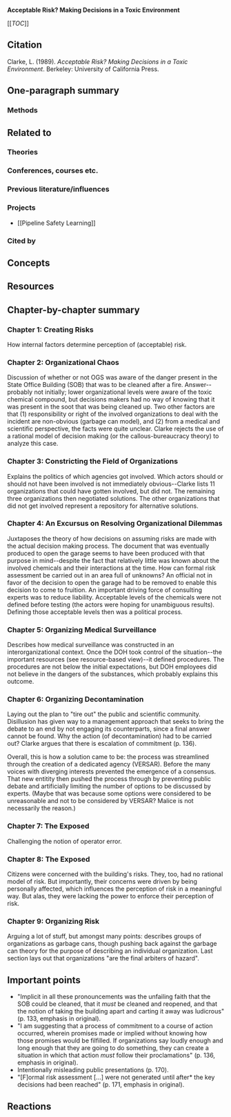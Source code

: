 **Acceptable Risk? Making Decisions in a Toxic Environment**

[[_TOC_]]

## Citation

Clarke, L. (1989). *Acceptable Risk? Making Decisions in a Toxic Environment*. Berkeley: University of California Press.

## One-paragraph summary

### Methods

## Related to

### Theories

### Conferences, courses etc.

### Previous literature/influences

### Projects
* [[Pipeline Safety Learning]]

### Cited by

## Concepts

## Resources

## Chapter-by-chapter summary

### Chapter 1: Creating Risks

How internal factors determine perception of (acceptable) risk.

### Chapter 2: Organizational Chaos

Discussion of whether or not OGS was aware of the danger present in the State Office Building (SOB) that was to be cleaned after a fire. Answer--probably not initially; lower organizational levels were aware of the toxic chemical compound, but decisions makers had no way of knowing that it was present in the soot that was being cleaned up. Two other factors are that (1) responsibility or right of the involved organizations to deal with the incident are non-obvious (garbage can model), and (2) from a medical and scientific perspective, the facts were quite unclear. Clarke rejects the use of a rational model of decision making (or the callous-bureaucracy theory) to analyze this case.

### Chapter 3: Constricting the Field of Organizations

Explains the politics of which agencies got involved. Which actors should or should not have been involved is not immediately obvious--Clarke lists 11 organizations that could have gotten involved, but did not. The remaining three organizations then negotiated solutions. The other organizations that did not get involved represent a repository for alternative solutions.

### Chapter 4: An Excursus on Resolving Organizational Dilemmas

Juxtaposes the theory of how decisions on assuming risks are made with the actual decision making process. The document that was eventually produced to open the garage seems to have been produced with that purpose in mind--despite the fact that relatively little was known about the involved chemicals and their interactions at the time. How can formal risk assessment be carried out in an area full of unknowns? An official not in favor of the decision to open the garage had to be removed to enable this decision to come to fruition. An important driving force of consulting experts was to reduce liability. Acceptable levels of the chemicals were not defined before testing (the actors were hoping for unambiguous results). Defining those acceptable levels then was a political process.

### Chapter 5: Organizing Medical Surveillance

Describes how medical surveillance was constructed in an interorganizational context. Once the DOH took control of the situation--the important resources (see resource-based view)--it defined procedures. The procedures are not below the initial expectations, but DOH employees did not believe in the dangers of the substances, which probably explains this outcome.

### Chapter 6: Organizing Decontamination

Laying out the plan to "tire out" the public and scientific community. Disillusion has given way to a management approach that seeks to bring the debate to an end by not engaging its counterparts, since a final answer cannot be found. Why the action (of decontamination) had to be carried out? Clarke argues that there is escalation of commitment (p. 136).

Overall, this is how a solution came to be: the process was streamlined through the creation of a dedicated agency (VERSAR). Before the many voices with diverging interests prevented the emergence of a consensus. That new entitity then pushed the process through by preventing public debate and artificially limiting the number of options to be discussed by experts. (Maybe that was because some options were considered to be unreasonable and not to be considered by VERSAR? Malice is not necessarily the reason.)

### Chapter 7: The Exposed

Challenging the notion of operator error.


### Chapter 8: The Exposed

Citizens were concerned with the building's risks. They, too, had no rational model of risk. But importantly, their concerns were driven by being personally affected, which influences the perception of risk in a meaningful way. But alas, they were lacking the power to enforce their perception of risk.

### Chapter 9: Organizing Risk

Arguing a lot of stuff, but amongst many points: describes groups of organizations as garbage cans, though pushing back against the garbage can theory for the purpose of describing an individual organization. Last section lays out that organizations "are the final arbiters of hazard".

## Important points

* "Implicit in all these pronouncements was the unfailing faith that the SOB could be cleaned, that it *must* be cleaned and reopened, and that the notion of taking the building apart and carting it away was ludicrous" (p. 133, emphasis in original).
* "I am suggesting that a process of commitment to a course of action occurred, wherein promises made or implied without knowing how those promises would be filfilled. If organizations say loudly enough and long enough that they are going to do something, they can create a situation in which that action *must* follow their proclamations" (p. 136, emphasis in original).
* Intentionally misleading public presentations (p. 170).
* "[F]ormal risk assessment [...] were not generated until after* the key decisions had been reached" (p. 171, emphasis in original).

## Reactions